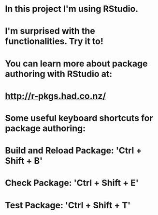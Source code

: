 # In this project I'm using RStudio.
# I'm surprised with the functionalities. Try it to!
#
# You can learn more about package authoring with RStudio at:
#
#   http://r-pkgs.had.co.nz/
#
# Some useful keyboard shortcuts for package authoring:
#
#   Build and Reload Package:  'Ctrl + Shift + B'
#   Check Package:             'Ctrl + Shift + E'
#   Test Package:              'Ctrl + Shift + T'
#